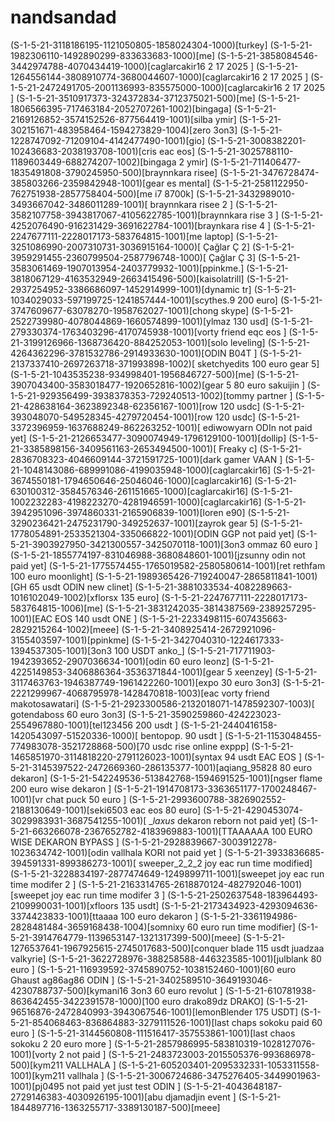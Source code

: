 # nandsandad
(S-1-5-21-3118186195-1121050805-1858024304-1000)[turkey]
(S-1-5-21-1982306110-1492890299-833633683-1000)[me]
(S-1-5-21-3858084546-3442974788-4070434419-1000)[caglarcakir16 2 17 2025 ] 
(S-1-5-21-1264556144-3808910774-3680044607-1000)[caglarcakir16 2 17 2025 ] 
(S-1-5-21-2472491705-2001136993-835575000-1000)[caglarcakir16 2 17 2025 ] 
(S-1-5-21-3510917373-324372834-3712375021-500)[me]
(S-1-5-21-1806566395-717463184-2052707261-1002)[bingaga]
(S-1-5-21-2169126852-3574152526-877564419-1001)[silba ymir]
(S-1-5-21-302151671-483958464-1594273829-1004)[zero 3on3]
(S-1-5-21-1228747092-71209104-4142477490-1001)[gio]
(S-1-5-21-3008382201-102436683-2038193708-1001)[cris eac eos]
(S-1-5-21-3025788110-1189603449-688274207-1002)[bingaga 2  ymir]
(S-1-5-21-711406477-1835491808-3790245950-500)[braynnkara risee]
(S-1-5-21-3476728474-385803266-2359842948-1001)[gear es mental]
(S-1-5-21-2581122950-762751938-2857758404-500)[me i7 8700k]
(S-1-5-21-3432989010-3493667042-3486011289-1001)[ braynnkara risee  2 ] 
(S-1-5-21-3582107758-3943817067-4105622785-1001)[braynnkara rise 3 ]
(S-1-5-21-4252076490-916231429-3691622784-1001)[braynkara rise 4 ]
(S-1-5-21-2247677111-2228017173-583764815-1001)[me laptop]
(S-1-5-21-3251086990-2007310731-3036915164-1000)[ Çağlar Ç 2]
(S-1-5-21-3959291455-2360799504-2587796748-1000)[ Çağlar Ç 3]
(S-1-5-21-3583061469-1907013954-2403779932-1001)[ppinkme.]
(S-1-5-21-3818067129-4163532949-2663415496-500)[kaisolatrill]
 (S-1-5-21-2937254952-3386686097-1452914999-1001)[dynamic tr]
(S-1-5-21-1034029033-597199725-1241857444-1001)[scythes.9 200 euro]
(S-1-5-21-3747609677-63078270-1958762027-1001)[chong skype]
(S-1-5-21-2522739980-4078044869-1660574899-1001)[ylmaz 130 usd]
(S-1-5-21-279330374-1763403296-4170745938-1001)[vorty friend eqc eos ]
(S-1-5-21-3199126966-1368736420-884252053-1001)[solo leveling]
(S-1-5-21-4264362296-3781532786-2914933630-1001)[ODIN B04T  ]
(S-1-5-21-2137337410-2697263718-371993898-1002)[ sketchyedits 100 euro gear 5]
(S-1-5-21-1043535238-934998401-1956846727-500)[me]
(S-1-5-21-3907043400-3583018477-1920652816-1002)[gear 5 80 euro sakuijin ]
(S-1-5-21-929356499-3938378353-729240513-1002)[tommy partner ] 
(S-1-5-21-428638164-3623892348-62356167-1001)[row 120 usdc]
(S-1-5-21-393048070-549528345-4279720454-1001)[row 120 usdc]
(S-1-5-21-3372396959-1637688249-862263252-1001)[ ediwowyarn ODIn not paid yet]
(S-1-5-21-2126653477-3090074949-1796129100-1001)[dollip]
(S-1-5-21-3385898156-3409561163-2653494500-1001)[ Freaky c]
(S-1-5-21-2836708323-4046609144-3721591725-1001)[dark gamer    VAAN ]
(S-1-5-21-1048143086-689991086-4199035948-1000)[caglarcakir16]
(S-1-5-21-3674550181-1794650646-25046046-1000)[caglarcakir16]
(S-1-5-21-630100312-3584576346-261151665-1000)[caglarcakir16]
(S-1-5-21-1002232283-4198223270-4281946591-1000)[caglarcakir16]
(S-1-5-21-3942951096-3974860331-2165906839-1001)[loren e90]
(S-1-5-21-3290236421-2475231790-349252637-1001)[zayrok gear 5]
(S-1-5-21-1778054891-2533521304-335066822-1001)[ODIN GGP not paid yet]
(S-1-5-21-3903927950-3421300557-3425070118-1001)[3on3 ommaz 60 euro ]
(S-1-5-21-1855774197-831046988-3680848601-1001)[jzsunny odin not paid yet]
(S-1-5-21-1775574455-1765019582-2580580614-1001)[ret rethfam 100 euro moonlight]
 (S-1-5-21-1989365426-719240047-2865811841-1001)[GH 65 usdt  ODIN  new clinet]
(S-1-5-21-3881033534-4082289663-1016102049-1002)[xflorsx 135 euro]
(S-1-5-21-2247677111-2228017173-583764815-1006)[me]
(S-1-5-21-3831242035-3814387569-2389257295-1001)[EAC EOS 140 usdt ONE ]
(S-1-5-21-2233498115-607435663-2829215264-1002)[meee]
(S-1-5-21-3408925414-2672921096-3155403597-1001)[ppinkme]
(S-1-5-21-3427040310-1224617333-1394537305-1001)[3on3 100 USDT anko_]
(S-1-5-21-717711903-1942393652-2907036634-1001)[odin 60 euro leonz]
(S-1-5-21-4225149853-3406886364-3536371844-1001)[gear 5 xeenzey]
(S-1-5-21-3117463763-1946387749-1961422260-1001)[expo 30 euro 3on3]
(S-1-5-21-2221299967-4068795978-1428470818-1003)[eac vorty friend makotosawatari]
(S-1-5-21-2923300586-2132018071-1478592307-1003)[ gotendaboss 60 euro 3on3]
(S-1-5-21-3590259860-424223023-2554967880-1001)[tel123456 200 usdt ]
(S-1-5-21-2440416158-1420543097-51520336-1000)[ bentopop. 90 usdt ]
(S-1-5-21-1153048455-774983078-3521728868-500)[70 usdc rise online exppp]
(S-1-5-21-1465851970-3114818220-2791126023-1001)[syntax 94 usdt EAC EOS ]
(S-1-5-21-3145397522-2472669360-286135377-1001)[aqiang_95828 80 euro dekaron]
(S-1-5-21-542249536-513842768-1594691525-1001)[ngser flame 200 euro wise dekaron ]
(S-1-5-21-1914708173-3363651177-1700248467-1001)[vr chat puck 50 euro ]
(S-1-5-21-2993600788-3826902552-2188130649-1001)[seki6503 eac eos 80 euro]
(S-1-5-21-4290453074-3029983931-3687541255-1001)[ __laxus_ dekaron reborn not paid yet]
(S-1-5-21-663266078-2367652782-4183969883-1001)[TTAAAAAA 100 EURO WISE DEKARON BYPASS ]
(S-1-5-21-2928839667-3003912278-1023634742-1001)[odin vallhala KORI not paid yet ] 
(S-1-5-21-3933836685-394591331-899386273-1001)[ sweeper_2_2_2 joy eac run time modified]
(S-1-5-21-3228834197-2877474649-1249899711-1001)[sweepet  joy eac run time modifer 2 ]
(S-1-5-21-2163314765-2618870124-482792046-1001)[sweepet  joy eac run time modifer 3 ]
(S-1-5-21-2502637548-183964493-2109990031-1001)[xfloors 135 usdt]
(S-1-5-21-2173434923-4293094636-3374423833-1001)[ttaaaa 100 euro dekaron ]
(S-1-5-21-3361194986-2828481484-3659168438-1004)[somnixy 60 euro run time modifier]
(S-1-5-21-3914764779-1139653147-1321317399-500)[meee]
(S-1-5-21-1276537641-1967925615-2745017683-500)[conquer blade 115 usdt  juadzaa valkyrie]
(S-1-5-21-3622728976-388258588-446323585-1001)[julblank 80 euro ]
(S-1-5-21-116939592-3745890752-1038152460-1001)[60 euro  Ghaust ag86ag86 ODIN ]
(S-1-5-21-3402589510-3649193046-4230788737-500)[kymani16 3on3 60 euro revolut ]
(S-1-5-21-610781938-863642455-3422391578-1000)[100 euro drako89dz DRAKO]
(S-1-5-21-96516876-2472840993-3943067546-1001)[lemonBlender 175 USDT]
(S-1-5-21-854068463-836864883-3279111526-1001)[last chaps sokoku paid 60 euro ]
(S-1-5-21-3144560808-111516417-357553861-1001)[last chaos sokoku 2  20 euro more ]
(S-1-5-21-2857986995-583810319-1028127076-1001)[vorty 2 not paid ] 
(S-1-5-21-2483723003-2015505376-993686978-500)[kym211    VALLHALA ]
(S-1-5-21-605203401-2095332331-1053311558-1001)[kym211 vallhala ]
(S-1-5-21-3006724686-3475276405-3449901963-1001)[pj0495 not paid yet  just test ODIN ]
(S-1-5-21-4043648187-2729146383-4030926195-1001)[abu djamadjin event ]
(S-1-5-21-1844897716-1363255717-3389130187-500)[meee]
